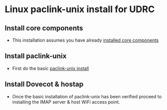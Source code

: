 # Linux paclink-unix install for UDRC

## Install core components

* This installation assumes you have already [installed core components](CORE_INSTALL.md)

## Install paclink-unix

* First do the basic [paclink-unix install](PACLINK-UNIX_INSTALL.md)

## Install Dovecot & hostap

* Once the basic installation of paclink-unix has been verified
proceed to installing the IMAP server & host WiFi access point.